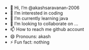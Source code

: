 - 👋 Hi, I’m @akashsaravanan-2006
- 👀 I’m interested in coding
- 🌱 I’m currently learning java
- 💞️ I’m looking to collaborate on ...
- 📫 How to reach me github account
- 😄 Pronouns: akash
- ⚡ Fun fact: nothing

<!---
akashsaravanan-2006/akashsaravanan-2006 is a ✨ special ✨ repository because its `README.md` (this file) appears on your GitHub profile.
You can click the Preview link to take a look at your changes.
--->
